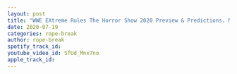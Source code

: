 ```yaml
---
layout: post
title: "WWE EXtreme Rules The Horror Show 2020 Preview & Predictions. McIntyre, Asuka, Wyatt, Banks & more"
date: 2020-07-19
categories: rope-break
author: rope-break
spotify_track_id: 
youtube_video_id: SfUd_Mnx7no
apple_track_id: 
---
```

